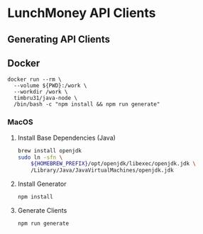 # LunchMoney API Clients

## Generating API Clients

## Docker

```shell
docker run --rm \
  --volume ${PWD}:/work \
  --workdir /work \
  timbru31/java-node \
  /bin/bash -c "npm install && npm run generate"
```

### MacOS

1. Install Base Dependencies (Java)

    ```bash
    brew install openjdk
    sudo ln -sfn \
        ${HOMEBREW_PREFIX}/opt/openjdk/libexec/openjdk.jdk \
        /Library/Java/JavaVirtualMachines/openjdk.jdk
    ```

2. Install Generator

    ```bash
    npm install
    ```

3. Generate Clients

    ```bash
    npm run generate
    ```
